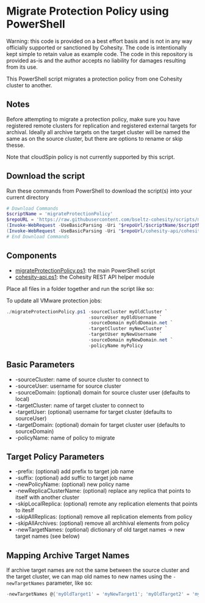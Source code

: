 # Migrate Protection Policy using PowerShell

Warning: this code is provided on a best effort basis and is not in any way officially supported or sanctioned by Cohesity. The code is intentionally kept simple to retain value as example code. The code in this repository is provided as-is and the author accepts no liability for damages resulting from its use.

This PowerShell script migrates a protection policy from one Cohesity cluster to another.

## Notes

Before attempting to migrate a protection policy, make sure you have registered remote clusters for replication and registered external targets for archival. Ideally all archive targets on the target cluster will be named the same as on the source cluster, but there are options to rename or skip thesse.

Note that cloudSpin policy is not currently supported by this script.

## Download the script

Run these commands from PowerShell to download the script(s) into your current directory

```powershell
# Download Commands
$scriptName = 'migrateProtectionPolicy'
$repoURL = 'https://raw.githubusercontent.com/bseltz-cohesity/scripts/master/powershell'
(Invoke-WebRequest -UseBasicParsing -Uri "$repoUrl/$scriptName/$scriptName.ps1").content | Out-File "$scriptName.ps1"; (Get-Content "$scriptName.ps1") | Set-Content "$scriptName.ps1"
(Invoke-WebRequest -UseBasicParsing -Uri "$repoUrl/cohesity-api/cohesity-api.ps1").content | Out-File cohesity-api.ps1; (Get-Content cohesity-api.ps1) | Set-Content cohesity-api.ps1
# End Download Commands
```

## Components

* [migrateProtectionPolicy.ps1](https://raw.githubusercontent.com/bseltz-cohesity/scripts/master/powershell/migrateProtectionPolicy/migrateProtectionPolicy.ps1): the main PowerShell script
* [cohesity-api.ps1](https://raw.githubusercontent.com/bseltz-cohesity/scripts/master/powershell/cohesity-api/cohesity-api.ps1): the Cohesity REST API helper module

Place all files in a folder together and run the script like so:

To update all VMware protection jobs:

```powershell
./migrateProtectionPolicy.ps1 -sourceCluster myOldCluster `
                              -sourceUser myOldUsername `
                              -sourceDomain myOldDomain.net `
                              -targetCluster myNewCluster `
                              -targetUser myNewUsername `
                              -sourceDomain myNewDomain.net `
                              -policyName myPolicy
```

## Basic Parameters

* -sourceCluster: name of source cluster to connect to
* -sourceUser: username for source cluster
* -sourceDomain: (optional) domain for source cluster user (defaults to local)
* -targetCluster: name of target cluster to connect to
* -targetUser: (optional) username for target cluster (defaults to sourceUser)
* -targetDomain: (optional) domain for target cluster user (defaults to sourceDomain)
* -policyName: name of policy to migrate

## Target Policy Parameters

* -prefix: (optional) add prefix to target job name
* -suffix: (optional) add suffic to target job name
* -newPolicyName: (optional) new policy name
* -newReplicaClusterName: (optional) replace any replica that points to itself with another cluster
* -skipLocalReplica: (optional) remote any replication elements that points to iteslf
* -skipAllReplicas: (optional) remove all replication elements from policy
* -skipAllArchives: (optional) remove all archhival elements from policy
* -newTargetNames: (optional) dictionary of old target names -> new target names (see below)

## Mapping Archive Target Names

If archive target names are not the same between the source cluster and the target cluster, we can map old names to new names using the `-newTargetNames` parameter, like so:

```powershell
-newTargetNames @{'myOldTarget1' = 'myNewTarget1'; 'myOldTarget2' = 'myNewTarget2'} 
```
